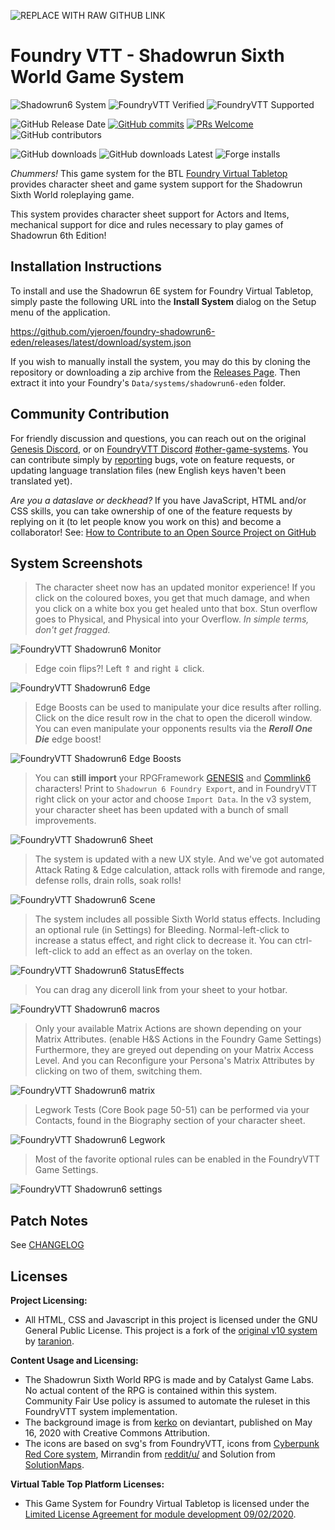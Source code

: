 ![REPLACE WITH RAW GITHUB LINK](https://github.com/yjeroen/foundry-shadowrun6-eden/blob/main/images/sr6-system.webp?raw=true)

# Foundry VTT - Shadowrun Sixth World Game System

![Shadowrun6 System](https://img.shields.io/badge/dynamic/json.svg?url=https://raw.githubusercontent.com/yjeroen/foundry-shadowrun6-eden/refs/heads/main/system.json&label=Shadowrun6%20System&query=$.version&colorB=blue&logo=sega&logoColor=white)
![FoundryVTT Verified](https://img.shields.io/badge/dynamic/json.svg?url=https://raw.githubusercontent.com/yjeroen/foundry-shadowrun6-eden/refs/heads/main/system.json&label=FoundryVTT%20Verified&query=$.compatibility.verified&colorB=green&logo=roll20)
![FoundryVTT Supported](https://img.shields.io/endpoint?url=https://foundryshields.com/version?url=https://raw.githubusercontent.com/yjeroen/foundry-shadowrun6-eden/refs/heads/main/system.json&label=FoundryVTT%20Supported&colorB=green)

![GitHub Release Date](https://img.shields.io/github/release-date/yjeroen/foundry-shadowrun6-eden?color=blue)
[![GitHub commits](https://img.shields.io/github/commits-since/yjeroen/foundry-shadowrun6-eden/latest)](https://github.com/xyjeroen/foundry-shadowrun6-eden/commits/)
[![PRs Welcome](https://img.shields.io/badge/PRs-welcome-brightgreen.svg)](http://makeapullrequest.com)
![GitHub contributors](https://img.shields.io/github/contributors/yjeroen/foundry-shadowrun6-eden)

![GitHub downloads](https://img.shields.io/github/downloads/yjeroen/foundry-shadowrun6-eden/total?label=Downloads)
![GitHub downloads Latest](https://img.shields.io/github/downloads/yjeroen/foundry-shadowrun6-eden/latest/total?label=Downloads%20Latest%20Release)
![Forge installs](https://img.shields.io/badge/dynamic/json?label=Forge%20Installs&query=package.installs&suffix=%25&url=https://forge-vtt.com/api/bazaar/package/shadowrun6-eden)

_Chummers!_ This game system for the BTL [Foundry Virtual Tabletop](http://foundryvtt.com) provides character sheet and game system support for the Shadowrun Sixth World roleplaying game.

This system provides character sheet support for Actors and Items, mechanical support for dice and rules necessary to
play games of Shadowrun 6th Edition!

## Installation Instructions

To install and use the Shadowrun 6E system for Foundry Virtual Tabletop, simply paste the following URL into the 
**Install System** dialog on the Setup menu of the application.

https://github.com/yjeroen/foundry-shadowrun6-eden/releases/latest/download/system.json

If you wish to manually install the system, you may do this by cloning the repository or downloading a zip archive from the [Releases Page](https://github.com/yjeroen/foundry-shadowrun6-eden/releases). Then extract it into your Foundry's `Data/systems/shadowrun6-eden` folder. 

## Community Contribution

For friendly discussion and questions, you can reach out on the original [Genesis Discord](https://discord.gg/USE9Gte), or on [FoundryVTT Discord](https://discord.gg/foundryvtt) [#other-game-systems](https://discord.com/channels/170995199584108546/701846414208008302). You can contribute simply by [reporting](https://github.com/yjeroen/foundry-shadowrun6-eden/issues) bugs, vote on feature requests, or updating language translation files (new English keys haven't been translated yet).

_Are you a dataslave or deckhead?_ If you have JavaScript, HTML and/or CSS skills, you can take ownership of one of the feature requests by replying on it (to let people know you work on this) and become a collaborator! See: [How to Contribute to an Open Source Project on GitHub](https://kcd.im/pull-request)

## System Screenshots
> The character sheet now has an updated monitor experience! If you click on the coloured boxes, you get that much damage, and when you click on a white box you get healed unto that box. Stun overflow goes to Physical, and Physical into your Overflow. _In simple terms, don't get fragged._

![FoundryVTT Shadowrun6 Monitor](https://github.com/yjeroen/foundry-shadowrun6-eden/blob/main/.github/images/sr6-eden-monitors.gif?raw=true)

> Edge coin flips?! Left ⇑ and right ⇓ click.

![FoundryVTT Shadowrun6 Edge](https://github.com/yjeroen/foundry-shadowrun6-eden/blob/main/.github/images/sr6-eden-edge-click.gif?raw=true)

> Edge Boosts can be used to manipulate your dice results after rolling. Click on the dice result row in the chat to open the diceroll window. You can even manipulate your opponents results via the ***Reroll One Die*** edge boost!

![FoundryVTT Shadowrun6 Edge Boosts](https://github.com/yjeroen/foundry-shadowrun6-eden/blob/main/.github/images/sr6-eden-edge-boosts.gif?raw=true)

> You can **still import** your RPGFramework [GENESIS](https://www.rpgframework.de/en/roleplaying/shadowrun-6/) and [Commlink6](https://www.rpgframework.de/en/2022/10/07/commlink-6/) characters! Print to `Shadowrun 6 Foundry Export`, and in FoundryVTT right click on your actor and choose `Import Data`. In the v3 system, your character sheet has been updated with a bunch of small improvements.

![FoundryVTT Shadowrun6 Sheet](https://github.com/yjeroen/foundry-shadowrun6-eden/blob/main/.github/images/sr6-v3-screenshot-sheet.webp?raw=true)

> The system is updated with a new UX style. And we've got automated Attack Rating & Edge calculation, attack rolls with firemode and range, defense rolls, drain rolls, soak rolls!

![FoundryVTT Shadowrun6 Scene](https://github.com/yjeroen/foundry-shadowrun6-eden/blob/main/.github/images/sr6-v3-screenshot-scene.webp?raw=true)

> The system includes all possible Sixth World status effects. Including an optional rule (in Settings) for Bleeding. Normal-left-click to increase a status effect, and right click to decrease it. You can ctrl-left-click to add an effect as an overlay on the token.

![FoundryVTT Shadowrun6 StatusEffects](https://github.com/yjeroen/foundry-shadowrun6-eden/blob/main/.github/images/sr6-eden-status-effects.gif?raw=true)

> You can drag any diceroll link from your sheet to your hotbar.

![FoundryVTT Shadowrun6 macros](https://github.com/yjeroen/foundry-shadowrun6-eden/blob/main/.github/images/sr6-eden-drag-roll-macros.gif?raw=true)

> Only your available Matrix Actions are shown depending on your Matrix Attributes. (enable H&S Actions in the Foundry Game Settings) Furthermore, they are greyed out depending on your Matrix Access Level. And you can Reconfigure your Persona's Matrix Attributes by clicking on two of them, switching them.

![FoundryVTT Shadowrun6 matrix](https://github.com/yjeroen/foundry-shadowrun6-eden/blob/main/.github/images/sr6-eden-matrix.gif?raw=true)

> Legwork Tests (Core Book page 50-51) can be performed via your Contacts, found in the Biography section of your character sheet.

![FoundryVTT Shadowrun6 Legwork](https://github.com/yjeroen/foundry-shadowrun6-eden/blob/main/.github/images/sr6-eden-legwork.webp?raw=true)

> Most of the favorite optional rules can be enabled in the FoundryVTT Game Settings.

![FoundryVTT Shadowrun6 settings](https://github.com/yjeroen/foundry-shadowrun6-eden/blob/main/.github/images/sr6-eden-game-settings.webp?raw=true)


## Patch Notes

See [CHANGELOG](https://github.com/yjeroen/foundry-shadowrun6-eden/blob/main/CHANGELOG.md)

## Licenses

**Project Licensing:**

- All HTML, CSS and Javascript in this project is licensed under the GNU General Public License. This project is a fork of the [original v10 system](https://bitbucket.org/rpgframework-cloud/shadowrun6-eden/) by [taranion](https://www.rpgframework.de).

**Content Usage and Licensing:**

- The Shadowrun Sixth World RPG is made and by Catalyst Game Labs. No actual content of the RPG is contained within this system. Community Fair Use policy is assumed to automate the ruleset in this FoundryVTT system implementation.
- The background image is from [kerko](https://www.deviantart.com/kerko) on deviantart, published on May 16, 2020 with Creative Commons Attribution.
- The icons are based on svg's from FoundryVTT, icons from [Cyberpunk Red Core system](https://gitlab.com/cyberpunk-red-team/fvtt-cyberpunk-red-core), Mirrandin from [reddit/u/](https://old.reddit.com/user/Mirrandin) and Solution from [SolutionMaps](https://www.patreon.com/solutionmaps).

**Virtual Table Top Platform Licenses:**

- This Game System for Foundry Virtual Tabletop is licensed under the [Limited License Agreement for module development 09/02/2020](https://foundryvtt.com/article/license/).

